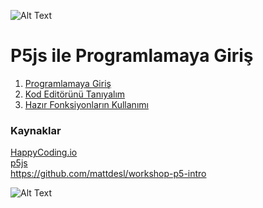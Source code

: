 ![Alt Text](https://github.com/unverciftci/P5_Programlama/blob/gh-pages/giphy-13-1.gif)

# P5js ile Programlamaya Giriş



1. [Programlamaya Giriş](https://github.com/unverciftci/P5Programlama/blob/gh-pages/tutorials/p5js/_posts/2020-04-26-welcome-to-coding.md) <br/>
2. [Kod Editörünü Tanıyalım](https://github.com/unverciftci/P5_Programlama/tree/gh-pages/tutorials/p5js/_posts/editor.md) 
3. [Hazır Fonksiyonların Kullanımı](https://github.com/unverciftci/HappyCoding/blob/gh-pages/tutorials/p5js/_posts/2020-05-02-calling-functions.md)

<h3> Kaynaklar </h3> 

[HappyCoding.io](http://HappyCoding.io) <br/>
[p5js](https://p5js.org) <br/>
https://github.com/mattdesl/workshop-p5-intro <br/>


![Alt Text](https://github.com/unverciftci/P5_Programlama/blob/gh-pages/p5.gif)
